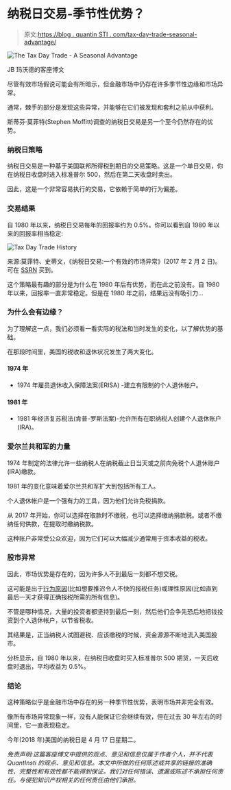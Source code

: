 # 纳税日交易-季节性优势？

> 原文:[https://blog . quantin STI . com/tax-day-trade-seasonal-advantage/](https://blog.quantinsti.com/tax-day-trade-seasonal-advantage/)

![The Tax Day Trade - A Seasonal Advantage](../Images/8e25a365cef74749795957572edcf30c.png)

JB 玛沃德的客座博文

尽管有效市场假说可能会有所暗示，但金融市场中仍存在许多季节性边缘和市场异常。

通常，棘手的部分是发现这些异常，并能够在它们被发现和套利之前从中获利。

斯蒂芬·莫菲特(Stephen Moffitt)调查的纳税日交易是另一个至今仍然存在的优势。

### **纳税日策略**

纳税日交易是一种基于美国联邦所得税到期日的交易策略。这是一个单日交易，你在纳税日收盘时进入标准普尔 500，然后在第二天收盘时卖出。

因此，这是一个非常容易执行的交易，它依赖于简单的行为偏差。

### **交易结果**

自 1980 年以来，纳税日交易每年的回报率约为 0.5%。你可以看到自 1980 年以来的回报率相当稳定:

![Tax Day Trade History](../Images/e79908f91542833c199f5e83544fa413.png)

来源:莫菲特、史蒂文，《纳税日交易:一个有效的市场异常》(2017 年 2 月 2 日)。可在 [SSRN](https://ssrn.com/abstract=2910752) 买到。

这个策略最有趣的部分是为什么在 1980 年后有优势，而在此之前没有。自 1980 年以来，回报率一直非常稳定。但是在 1980 年之前，结果远没有吸引力…

### **为什么会有边缘？**

为了理解这一点，我们必须看一看实际的税法和当时发生的变化，以了解优势的基础。

在那段时间里，美国的税收和退休状况发生了两大变化。

#### **1974 年**

*   1974 年雇员退休收入保障法案(ERISA) -建立有限制的个人退休帐户。

#### **1981 年**

*   1981 年经济复苏税法(肯普-罗斯法案)-允许所有在职纳税人创建个人退休账户(IRA)。

### **爱尔兰共和军的力量**

1974 年制定的法律允许一些纳税人在纳税截止日当天或之前向免税个人退休账户(IRA)缴款。

1981 年的变化意味着爱尔兰共和军扩大到包括所有工人。

个人退休帐户是一个强有力的工具，因为他们允许免税捐款。

从 2017 年开始，你可以选择在取款时不缴税，也可以选择缴纳捐款税。或者不缴纳任何供款，在提取时缴纳税款。

这种账户非常受公众欢迎，因为它们可以大幅减少通常用于资本收益的税收。

### **股市异常**

因此，市场优势是存在的，因为许多人不到最后一刻都不想交税。

这可能是出于[行为原因](https://jbmarwood.com/charlie-munger-mental-models/)(比如想要推迟令人不快的报税任务)或理性原因(比如直到最后一天才获得正确报税所需的所有信息)。

不管是哪种情况，大量的投资者都坚持到最后一刻，然后他们会争先恐后地把钱投资到个人退休帐户，以节省税收。

其结果是，正当纳税人试图避税、应该缴税的时候，资金源源不断地流入美国股市。

分析显示，自 1980 年以来，在纳税日收盘时买入标准普尔 500 期货，一天后收盘时退出，平均收益为 0.5%。

### **结论**

这种策略似乎是金融市场中存在的另一种季节性优势，表明市场并非完全有效。

像所有市场异常现象一样，没有人能保证它会继续有效，但在过去 30 年左右的时间里，它一直表现稳定。

今年(2018 年)美国的纳税日是 4 月 17 日星期二。

*免责声明:这篇客座博文中提供的观点、意见和信息仅属于作者个人，并不代表 QuantInsti 的观点、意见和信息。本文中所做的任何陈述或共享的链接的准确性、完整性和有效性都不能得到保证。我们对任何错误、遗漏或陈述不承担任何责任。与侵犯知识产权相关的任何责任由他们承担。*